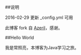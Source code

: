 ##说明

2016-02-29  更新 _config.yml 可用

此博客 fork 自 [Azeril](http://azeril.me/)，感谢。

##Hello World

我是常照亮，本博客为Java学习之旅。



